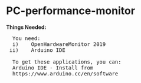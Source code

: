 # PC-performance-monitor

**Things Needed:**
<pre>
  You need:
  i)    OpenHardwareMonitor 2019
 ii)    Arduino IDE

  To get these applications, you can:
  Arduino IDE - Install from
  https://www.arduino.cc/en/software
  
</pre>
